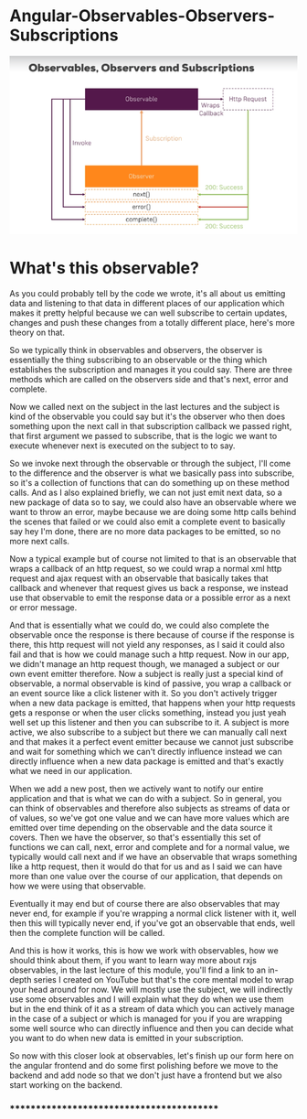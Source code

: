 # Angular-Observables-Observers-Subscriptions

![alt text](./images/Angular-Observables-Observers-Subscriptions.png)


# What's this observable? 

As you could probably tell by the code we wrote, it's all about us emitting data and listening to that data in different places of our application which makes it pretty helpful because we can well subscribe to certain updates, changes and push these changes from a totally different place, here's more theory on that.

So we typically think in observables and observers, the observer is essentially the thing subscribing to an observable or the thing which establishes the subscription and manages it you could say. There are three methods which are called on the observers side and that's next, error and complete.

Now we called next on the subject in the last lectures and the subject is kind of the observable you could say but it's the observer who then does something upon the next call in that subscription callback we passed right, that first argument we passed to subscribe, that is the logic we want to execute whenever next is executed on the subject to to say.

So we invoke next through the observable or through the subject, I'll come to the difference and the observer is what we basically pass into subscribe, so it's a collection of functions that can do something up on these method calls. And as I also explained briefly, we can not just emit next data, so a new package of data so to say, we could also  have an observable where we want to throw an error, maybe because we are doing some http calls behind the scenes that failed or we could also emit a complete event to basically say hey I'm done, there are no more data packages to be emitted, so no more next calls.

Now a typical example but of course not limited to that is an observable  that wraps a callback of an http request, so we could wrap a normal xml http request and ajax request with an observable that basically takes that callback and whenever that request gives us back a response, we instead use that observable to emit the response data or a possible error as a next or error message. 

And that is essentially what we could do, we could also complete the observable once the response is there because of course if the response is there, this http request will not yield any responses, as I said it could also fail and that is how we could manage such a http request. Now in our app,  we didn't manage an http request though, we managed a subject or our own event emitter therefore. Now a subject is really just a special kind of observable, a normal observable is kind of passive, you wrap a callback or an event source like a click listener with it. So you don't actively trigger when a new data package is emitted, that happens when your http requests gets a response or when the user clicks something, instead you just yeah well set up this listener and then you can subscribe to it. A subject is more active, we also subscribe to a subject but there we can manually call next and that makes it a perfect event emitter because we cannot just subscribe and wait for something which we can't directly influence instead we can directly influence when a new data package is emitted and that's exactly what we need in our application.

When we add a new post, then we actively want to notify our entire application  and that is what we can do with a subject. So in general, you can think of observables and therefore also subjects as streams of data or of values, so we've got one value and we can have more values which are emitted over time depending on the observable  and the data source it covers. Then we have the observer, so that's essentially this set of functions we can call, next, error and complete and for a normal value, we typically would call next and if we have an observable that wraps something like a http request, then it would do that for us and as I said we can have more than one value over the course of our application, that depends on how we were using that observable. 

Eventually it may end but of course there are also observables that may never end, for example if you're wrapping a normal click listener with it, well then this will typically never end, if you've got an observable that ends, well then the complete function will be called.

And this is how it works, this is how we work with observables, how we should think about them, if you want to learn way more about rxjs observables, in the last lecture of this module, you'll find a link to an in-depth series I created on YouTube but that's the core mental model to wrap your head around for now. We will mostly use the subject, we will indirectly use some observables and I will explain what they do when we use them  but in the end think of it as a stream of data which you can actively manage in the case of a subject or which is managed for you if you are wrapping some well source who can directly influence and then you can decide what you want to do when new data is emitted in your subscription.

So now with this closer look at observables, let's finish up our form here on the angular frontend and do some first polishing before we move to the backend and add node so that we don't just have a frontend  but we also start working on the backend.

### ****************************************
